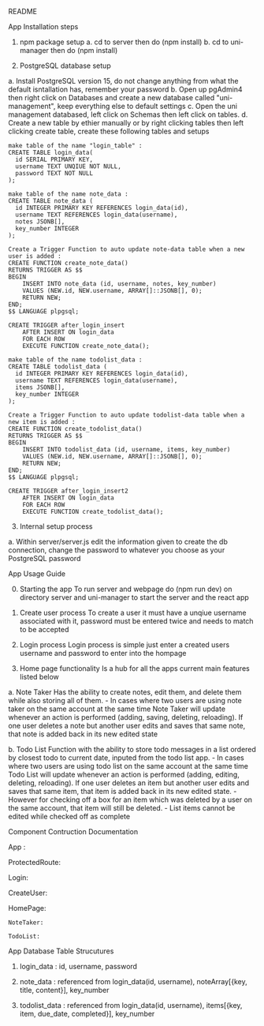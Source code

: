 README 

App Installation steps

1. npm package setup
  a. cd to server then do (npm install)
  b. cd to uni-manager then do (npm install)

2. PostgreSQL database setup

  a. Install PostgreSQL version 15, do not change anything from what the default isntallation has, remember your password
  b. Open up pgAdmin4 then right click on Databases and create a new database called "uni-management", keep everything else to default settings
  c. Open the uni management databased, left click on Schemas then left click on tables.
  d. Create a new table by ethier manually or by right clicking tables then left clicking create table, create these following tables and setups  
  
    make table of the name "login_table" :
    CREATE TABLE login_data(
      id SERIAL PRIMARY KEY,
      username TEXT UNQIUE NOT NULL,
      password TEXT NOT NULL
    );

    make table of the name note_data :
    CREATE TABLE note_data (
      id INTEGER PRIMARY KEY REFERENCES login_data(id),
      username TEXT REFERENCES login_data(username),
      notes JSONB[],
      key_number INTEGER
    );

    Create a Trigger Function to auto update note-data table when a new user is added :
    CREATE FUNCTION create_note_data()
    RETURNS TRIGGER AS $$
    BEGIN
        INSERT INTO note_data (id, username, notes, key_number)
        VALUES (NEW.id, NEW.username, ARRAY[]::JSONB[], 0);
        RETURN NEW;
    END;
    $$ LANGUAGE plpgsql;

    CREATE TRIGGER after_login_insert
        AFTER INSERT ON login_data
        FOR EACH ROW
        EXECUTE FUNCTION create_note_data(); 

    make table of the name todolist_data :
    CREATE TABLE todolist_data (
      id INTEGER PRIMARY KEY REFERENCES login_data(id),
      username TEXT REFERENCES login_data(username),
      items JSONB[],
      key_number INTEGER
    );

    Create a Trigger Function to auto update todolist-data table when a new item is added :
    CREATE FUNCTION create_todolist_data()
    RETURNS TRIGGER AS $$
    BEGIN
        INSERT INTO todolist_data (id, username, items, key_number)
        VALUES (NEW.id, NEW.username, ARRAY[]::JSONB[], 0);
        RETURN NEW;
    END;
    $$ LANGUAGE plpgsql;

    CREATE TRIGGER after_login_insert2
        AFTER INSERT ON login_data
        FOR EACH ROW
        EXECUTE FUNCTION create_todolist_data(); 

3. Internal setup process

  a. Within server/server.js edit the information given to create the db connection, change the password to whatever you choose as your PostgreSQL password

App Usage Guide

 0. Starting the app
    To run server and webpage do (npm run dev) on directory server and uni-manager to start the server and the react app

 1. Create user process
  To create a user it must have a unqiue username associated with it, password must be entered twice and needs to match to be accepted

 2. Login process
  Login process is simple just enter a created users username and password to enter into the hompage

 3. Home page functionality 
  Is a hub for all the apps current main features listed below

  a. Note Taker 
    Has the ability to create notes, edit them, and delete them while also storing all of them.
    - In cases where two users are using note taker on the same account at the same time Note Taker will update whenever an action is performed (adding, saving, deleting, reloading). If one user deletes a note but another user edits and saves that same note, that note is added back in its new edited state

  b. Todo List 
    Function with the ability to store todo messages in a list ordered by closest todo to current date, inputed from the todo list app.
     - In cases where two users are using todo list on the same account at the same time Todo List will update whenever an action is performed (adding, editing, deleting, reloading). If one user deletes an item but another user edits and saves that same item, that item is added back in its new edited state. 
     - However for checking off a box for an item which was deleted by a user on the same account, that item will still be deleted.
     - List items cannot be edited while checked off as complete 

Component Contruction Documentation

  App :

  ProtectedRoute:

  Login:

  CreateUser:

  HomePage:

    NoteTaker:

    TodoList:


App Database Table Strucutures

1. login_data : id, username, password 

2. note_data : referenced from login_data(id, username), noteArray[{key, title, content}], key_number 

3. todolist_data : referenced from login_data(id, username), items[{key, item, due_date, completed}], key_number
